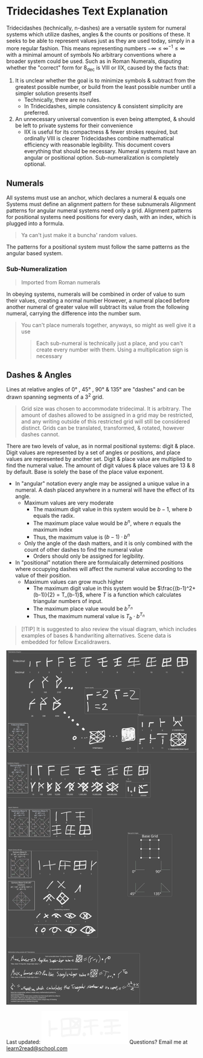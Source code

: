 # Tridecidashes Text Explanation

Tridecidashes (technically, n-dashes) are a versatile system for numeral systems which utilize dashes, angles & the counts or positions of these. 
It seeks to be able to represent values just as they are used today, simply in a more regular fashion. This means representing numbers $`-\infty\le\infty^{-1}\le\infty`$ with a minimal amount of symbols
No arbitrary conventions where a broader system could be used.
	Such as in Roman Numerals, disputing whether the "correct" form for $`8_\text{dec}`$ is VIII or IIX, caused
by the facts that: 
1.	It is unclear whether the goal is to minimize symbols & subtract from the greatest possible number, or build from the least possible number until a simpler solution presents itself
	-	Technically, there are no rules.
	-	In Tridecidashes, simple consistency & consistent simplicity are preferred.
2.	An unnecessary universal convention is even being attempted, & should be left to private systems for their convenience
	-	IIX is useful for its compactness & fewer strokes required, but ordinally VIII is clearer
Tridecidashes combine mathematical efficiency with reasonable legibility.
This document covers everything that should be necessary. Numeral systems must have an angular or positional option. Sub-numeralization is completely optional.
## Numerals

All systems must use an anchor, which declares a numeral & equals one
Systems must define an alignment pattern for these subnumerals
Alignment patterns for angular numeral systems need only a grid.
Alignment patterns for positional systems need positions for every dash, with an index, which is plugged into a formula.
>	Ya can't just make it a buncha' random values.

The patterns for a positional system must follow the same patterns as the angular based system.
### Sub-Numeralization

>	Imported from Roman numerals

In obeying systems, numerals will be combined in order of value to sum their values, creating a normal number
However, a numeral placed before another numeral of greater value will subtract its value from the following numeral, carrying the difference into the number sum.
>	You can't place numerals together, anyways, so might as well give it a use
>	>	Each sub-numeral is technically just a place, and you can't create every number with them.
>	>	Using a multiplication sign is necessary
## Dashes & Angles

Lines at relative angles of 0° , 45° , 90° & 135°  are "dashes" and can be drawn spanning segments of a $`3^2`$ grid.
>	Grid size was chosen to accommodate tridecimal. It is arbitrary.
>	The amount of dashes allowed to be assigned in a grid may be restricted, and any writing outside of this restricted grid will still be considered distinct.
>	Grids can be translated, transformed, & rotated, however dashes cannot.

There are two levels of value, as in normal positional systems: digit & place.
Digit values are represented by a set of angles or positions, and place values are represented by another set. Digit & place value are multiplied to find the numeral value. The amount of digit values & place values are 13 & 8 by default. Base is solely the base of the place value exponent.
-	In "angular" notation every angle may be assigned a unique value in a numeral. A dash placed anywhere in a numeral will have the effect of its angle.
	-	Maximum values are very moderate
		-	The maximum digit value in this system would be $`b-1`$, where $`b`$ equals the radix.
		-	The maximum place value would be $`b^n`$, where $n$ equals the maximum index
		-	Thus, the maximum value is $`(b-1)\cdot b^n`$
	-	Only the angle of the dash matters, and it is only combined with the count of other dashes to find the numeral value
		-	Orders should only be assigned for legibility.
-	In "positional" notation there are formulaically determined positions where occupying dashes will affect the numeral value according to the value of their position.
	-	Maximum values can grow much higher
		-	The maximum digit value in this system would be $`\frac{(b-1)^2+(b-1)}{2} = T_{b-1}`$, where $`T`$ is a function which calculates triangular numbers of input.
		-	The maximum place value would be $`b^{T_n}`$
		-	Thus, the maximum numeral value is $`T_b\cdot b^{T_n}`$

>	[!TIP]
>	It is suggested to also review the visual diagram, which includes examples of bases & handwriting alternatives. 
>	Scene data is embedded for fellow Excalidrawers.

![tridecidashes-excalidrawing](tridecidashes-2.0.svg)

Last updated: ![today's-date](today's-date.svg)
Questions?
Email me at <a href="mailto:learn2read@school.com?subject=Help%20me%20learn%20to%20read!&body=Hello%2C%20I%20am%20illiterate%20%26%20cannot%20read%20common%20language%2C%20please%20teach%20me%20how%20to%20read!">learn2read@school.com</a>
